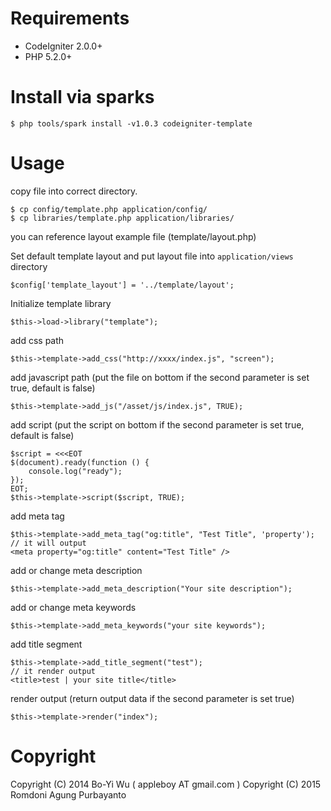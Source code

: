 # Requirements

* CodeIgniter 2.0.0+
* PHP 5.2.0+

# Install via sparks

    $ php tools/spark install -v1.0.3 codeigniter-template

# Usage

copy file into correct directory.

    $ cp config/template.php application/config/
    $ cp libraries/template.php application/libraries/

you can reference layout example file (template/layout.php)

Set default template layout and put layout file into `application/views` directory

    $config['template_layout'] = '../template/layout';

Initialize template library

    $this->load->library("template");

add css path

    $this->template->add_css("http://xxxx/index.js", "screen");

add javascript path (put the file on bottom if the second parameter is set true, default is false)

    $this->template->add_js("/asset/js/index.js", TRUE);

add script (put the script on bottom if the second parameter is set true, default is false)
    
    $script = <<<EOT
    $(document).ready(function () {  
        console.log("ready");
    });
    EOT;
    $this->template->script($script, TRUE);

add meta tag

    $this->template->add_meta_tag("og:title", "Test Title", 'property');
    // it will output
    <meta property="og:title" content="Test Title" />
    
add or change meta description
    
    $this->template->add_meta_description("Your site description");

add or change meta keywords
    
    $this->template->add_meta_keywords("your site keywords");

add title segment

    $this->template->add_title_segment("test");
    // it render output
    <title>test | your site title</title>

render output (return output data if the second parameter is set true)

    $this->template->render("index");


# Copyright

Copyright (C) 2014 Bo-Yi Wu ( appleboy AT gmail.com )
Copyright (C) 2015 Romdoni Agung Purbayanto

